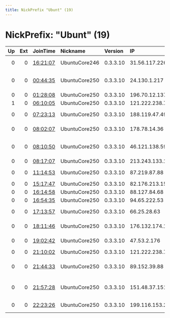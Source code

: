 ```yaml
---
title: NickPrefix "Ubunt" (19)
---
```


# NickPrefix: "Ubunt" (19)

|   Up |   Ext | JoinTime                                                                                            | Nickname      | Version   | IP              | AS                                | CC   |   ORp |   Dirp | OS    | Contact   |   eFamMembers |
|-----:|------:|:----------------------------------------------------------------------------------------------------|:--------------|:----------|:----------------|:----------------------------------|:-----|------:|-------:|:------|:----------|--------------:|
|    0 |     0 | [16:21:07](https://metrics.torproject.org/rs.html#details/DC5E5EC23F25C01269DB36197B8C7D822E4EA2E4) | UbuntuCore246 | 0.3.3.10  | 31.56.117.226   | Aria Shatel Company Ltd           | ir   | 41699 |      0 | Linux | None      |             1 |
|    0 |     0 | [00:44:35](https://metrics.torproject.org/rs.html#details/5645072955B6698D92A5957CB2CD5A33F052B88A) | UbuntuCore250 | 0.3.3.10  | 24.130.1.217    | Comcast Cable Communications, LLC | us   | 45123 |      0 | Linux | None      |             1 |
|    0 |     0 | [01:28:08](https://metrics.torproject.org/rs.html#details/77A42DCB507CDEE238BE4698E2380ECD101BEADE) | UbuntuCore250 | 0.3.3.10  | 196.70.12.137   | MT-MPLS                           | ma   | 45467 |      0 | Linux | None      |             1 |
|    1 |     0 | [06:10:05](https://metrics.torproject.org/rs.html#details/DDACDA2252825375D0EDAD0B52427B7C2AFFD585) | UbuntuCore250 | 0.3.3.10  | 121.222.238.72  | Telstra Pty Ltd                   | au   | 38111 |      0 | Linux | None      |             1 |
|    0 |     0 | [07:23:13](https://metrics.torproject.org/rs.html#details/1483A7D7BADB21B31A29C4E797E05DD6656E0F6B) | UbuntuCore250 | 0.3.3.10  | 188.119.47.49   | TurkNet Iletisim Hizmetleri A.S   | tr   | 45083 |      0 | Linux | None      |             1 |
|    0 |     0 | [08:02:07](https://metrics.torproject.org/rs.html#details/6F67A902ED3E16BB2F6DE726E2C2D7C6525F89F7) | UbuntuCore250 | 0.3.3.10  | 178.78.14.36    | JSC ER-Telecom Holding            | ru   | 40187 |      0 | Linux | None      |             1 |
|    0 |     0 | [08:10:50](https://metrics.torproject.org/rs.html#details/FF0D1D366FD2F7A6DCDACF18347E23D0E17C6B8F) | UbuntuCore250 | 0.3.3.10  | 46.121.138.59   | B Communications Ltd              | il   | 45431 |      0 | Linux | None      |             1 |
|    0 |     0 | [08:17:07](https://metrics.torproject.org/rs.html#details/5378B5AC5945A0D97D89A8E79644AF573E9EC20A) | UbuntuCore250 | 0.3.3.10  | 213.243.133.152 | DNA Oyj                           | fi   | 43481 |      0 | Linux | None      |             1 |
|    0 |     0 | [11:14:53](https://metrics.torproject.org/rs.html#details/7D3348D7DC51034D9DEF9B1FE2944F7D91DCB3CE) | UbuntuCore250 | 0.3.3.10  | 87.219.87.88    | Orange Espagne SA                 | es   | 34463 |      0 | Linux | None      |             1 |
|    0 |     0 | [15:17:47](https://metrics.torproject.org/rs.html#details/694CCC8A0EB03D9800F17DF2D7C4335CBD66E2A4) | UbuntuCore250 | 0.3.3.10  | 82.176.213.150  | ZeelandNet BV                     | nl   | 39889 |      0 | Linux | None      |             1 |
|    0 |     0 | [16:14:58](https://metrics.torproject.org/rs.html#details/436DC3912711CAF0F7F9B962D1F1F4209337755B) | UbuntuCore250 | 0.3.3.10  | 88.127.84.68    | Free SAS                          | fr   | 46505 |      0 | Linux | None      |             1 |
|    0 |     0 | [16:54:35](https://metrics.torproject.org/rs.html#details/D2602C80BBBB2BE2314FA3760702D790F8E394B9) | UbuntuCore250 | 0.3.3.10  | 94.65.222.53    | OTEnet S.A.                       | gr   | 37983 |      0 | Linux | None      |             1 |
|    0 |     0 | [17:13:57](https://metrics.torproject.org/rs.html#details/DAD6DA6D5C1DD4B71913AEA0F236143CA5CFC936) | UbuntuCore250 | 0.3.3.10  | 66.25.28.63     | Time Warner Cable Internet LLC    | us   | 43179 |      0 | Linux | None      |             1 |
|    0 |     0 | [18:11:46](https://metrics.torproject.org/rs.html#details/052BB7193D4AC8BDE9AD0C6976C92E435800F45D) | UbuntuCore250 | 0.3.3.10  | 176.132.174.186 | Bouygues Telecom SA               | fr   | 35317 |      0 | Linux | None      |             1 |
|    0 |     0 | [19:02:42](https://metrics.torproject.org/rs.html#details/B669C3BBEE40D3AE68D01BCF89C285602EAC0556) | UbuntuCore250 | 0.3.3.10  | 47.53.2.176     | Vodafone Italia S.p.A.            | it   | 38101 |      0 | Linux | None      |             1 |
|    0 |     0 | [21:10:02](https://metrics.torproject.org/rs.html#details/7CFF5F3F0410E898CBE092039447505FE028A74C) | UbuntuCore250 | 0.3.3.10  | 121.222.238.72  | Telstra Pty Ltd                   | au   | 36087 |      0 | Linux | None      |             1 |
|    0 |     0 | [21:44:33](https://metrics.torproject.org/rs.html#details/E7596134055441C2D09A72470C13E40A69419B26) | UbuntuCore250 | 0.3.3.10  | 89.152.39.88    | Nos Comunicacoes, S.A.            | pt   | 34695 |      0 | Linux | None      |             1 |
|    0 |     0 | [21:57:28](https://metrics.torproject.org/rs.html#details/E5C1549082E4D37EE7A506D542EAAC0164B09E14) | UbuntuCore250 | 0.3.3.10  | 151.48.37.151   | Wind Telecomunicazioni SpA        | it   | 42441 |      0 | Linux | None      |             1 |
|    0 |     0 | [22:23:26](https://metrics.torproject.org/rs.html#details/F344900409639C4BB3ABB0B49A92036ABC21DAA9) | UbuntuCore250 | 0.3.3.10  | 199.116.153.206 | Thacker-Grigsby Communications    | us   | 36821 |      0 | Linux | None      |             1 |

